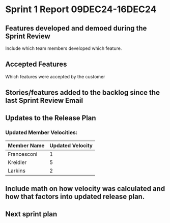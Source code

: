 # Sprint 1 Report 09DEC24-16DEC24

## Features developed and demoed during the Sprint Review

Include which team members developed which feature.

## Accepted Features

Which features were accepted by the customer

## Stories/features added to the backlog since the last Sprint Review Email

## Updates to the Release Plan



### Updated Member Velocities:

| Member Name   | Updated Velocity |
|---------------|------------------|
| Francesconi   | 1                |
| Kreidler      | 5                |
| Larkins       | 2                |


## Include math on how velocity was calculated and how that factors into updated release plan.

## Next sprint plan
